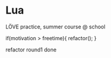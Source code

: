 Lua
===

LÖVE practice, summer course @ school

if(motivation > freetime){
	refactor();
}

refactor round1 done